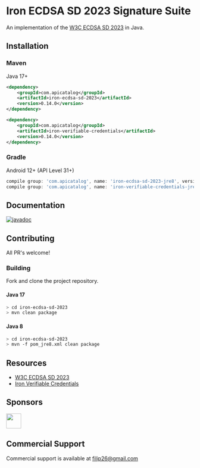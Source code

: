# Iron ECDSA SD 2023 Signature Suite

An implementation of the [W3C ECDSA SD 2023](https://www.w3.org/TR/vc-di-ecdsa/#ecdsa-sd-2023) in Java.


## Installation

### Maven
Java 17+

```xml
<dependency>
    <groupId>com.apicatalog</groupId>
    <artifactId>iron-ecdsa-sd-2023</artifactId>
    <version>0.14.0</version>
</dependency>

<dependency>
    <groupId>com.apicatalog</groupId>
    <artifactId>iron-verifiable-credentials</artifactId>
    <version>0.14.0</version>
</dependency>
```

### Gradle

Android 12+ (API Level 31+)

```gradle
compile group: 'com.apicatalog', name: 'iron-ecdsa-sd-2023-jre8', version: '0.14.0'
compile group: 'com.apicatalog', name: 'iron-verifiable-credentials-jre8', version: '0.14.0'
```

## Documentation

[![javadoc](https://javadoc.io/badge2/com.apicatalog/iron-ecdsa-sd-2023/javadoc.svg)](https://javadoc.io/doc/com.apicatalog/iron-ecdsa-sd-2023)

## Contributing

All PR's welcome!

### Building

Fork and clone the project repository.

#### Java 17
```bash
> cd iron-ecdsa-sd-2023
> mvn clean package
```

#### Java 8
```bash
> cd iron-ecdsa-sd-2023
> mvn -f pom_jre8.xml clean package
```

## Resources
* [W3C ECDSA SD 2023](https://www.w3.org/TR/vc-di-ecdsa/#ecdsa-sd-2023)
* [Iron Verifiable Credentials](https://github.com/filip26/iron-verifiable-credentials)

## Sponsors

<a href="https://github.com/digitalbazaar">
  <img src="https://avatars.githubusercontent.com/u/167436?s=200&v=4" width="40" />
</a> 

## Commercial Support
Commercial support is available at filip26@gmail.com

